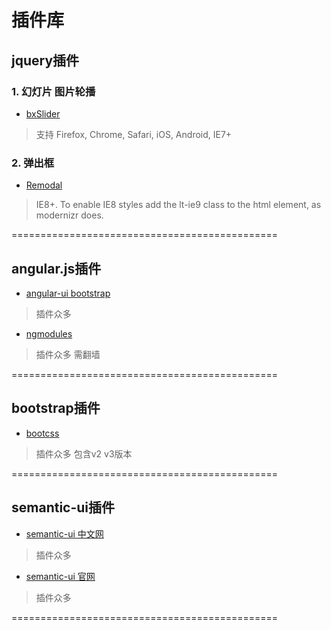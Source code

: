 # 插件库

## jquery插件
### 1. 幻灯片 图片轮播 
- [bxSlider](https://github.com/stevenwanderski/bxslider-4) 
>支持 Firefox, Chrome, Safari, iOS, Android, IE7+

### 2. 弹出框
- [Remodal](https://github.com/VodkaBears/Remodal/) 
>IE8+. To enable IE8 styles add the lt-ie9 class to the html element, as modernizr does.
 
==============================================
## angular.js插件
- [angular-ui bootstrap](http://angular-ui.github.io/bootstrap/) 
> 插件众多

- [ngmodules](http://ngmodules.org/) 
> 插件众多 需翻墙

==============================================
## bootstrap插件
- [bootcss](http://www.bootcss.com/) 
> 插件众多  包含v2 v3版本

==============================================
## semantic-ui插件
- [semantic-ui 中文网](http://www.semantic-ui.com.cn/) 
> 插件众多  

- [semantic-ui 官网](http://www.semantic-ui.com/) 
> 插件众多

==============================================